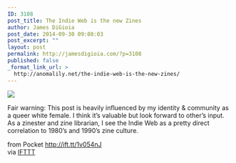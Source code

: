 ```yaml
---
ID: 3108
post_title: The Indie Web is the new Zines
author: James DiGioia
post_date: 2014-09-30 09:08:03
post_excerpt: ""
layout: post
permalink: http://jamesdigioia.com/?p=3108
published: false
_format_link_url: >
  http://anomalily.net/the-indie-web-is-the-new-zines/
---
```

![][1]

Fair warning: This post is heavily influenced by my identity & community as a queer white female. I think it’s valuable but look forward to other’s input. As a zinester and zine librarian, I see the Indie Web as a pretty direct correlation to 1980’s and 1990’s zine culture.

from Pocket http://ift.tt/1v054nJ  
via [IFTTT][2]

 [1]: http://ift.tt/1uZWyDb
 [2]: http://ift.tt/1c4nCfM
